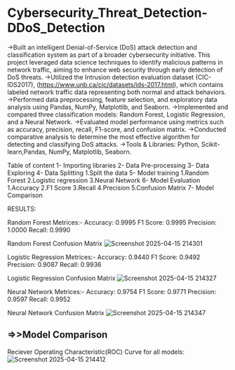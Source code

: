 # Cybersecurity_Threat_Detection-DDoS_Detection

->Built an intelligent Denial-of-Service (DoS) attack detection and classification system as part of a broader cybersecurity initiative. This project leveraged data science techniques to identify malicious patterns in network traffic, aiming to enhance web security through early detection of DoS threats.
->Utilized the Intrusion detection evaluation dataset (CIC-IDS2017), (https://www.unb.ca/cic/datasets/ids-2017.html), which contains labeled network traffic data representing both normal and attack behaviors.
->Performed data preprocessing, feature selection, and exploratory data analysis using Pandas, NumPy, Matplotlib, and Seaborn.
->Implemented and compared three classification models: Random Forest, Logistic Regression, and a Neural Network.
->Evaluated model performance using metrics such as accuracy, precision, recall, F1-score, and confusion matrix.
->Conducted comparative analysis to determine the most effective algorithm for detecting and classifying DoS attacks.
->Tools & Libraries: Python, Scikit-learn,Pandas, NumPy, Matplotlib, Seaborn.

Table of content
1- Importing libraries
2- Data Pre-processing
3- Data Exploring
4- Data Splitting
1.Split the data
5- Model training
1.Random Forest
2.Logistic regression
3.Neural Network
6- Model Evaluation
1.Accuracy
2.F1 Score
3.Recall
4.Precision
5.Confusion Matrix
7- Model Comparison

RESULTS:

Random Forest Metrices:-
Accuracy: 0.9995
F1 Score: 0.9995
Precision: 1.0000
Recall: 0.9990

Random Forest Confusion Matrix
![Screenshot 2025-04-15 214301](https://github.com/user-attachments/assets/22bb4294-fe71-4f7a-98ad-2f573c09dfa2)


Logistic Regression Metrices:-
Accuracy: 0.9440
F1 Score: 0.9492
Precision: 0.9087
Recall: 0.9936

Logistic Regression Confusion Matrix
![Screenshot 2025-04-15 214327](https://github.com/user-attachments/assets/28022efe-063b-475d-be76-98c67bfb5461)


Neural Network Metrices:-
Accuracy: 0.9754
F1 Score: 0.9771
Precision: 0.9597
Recall: 0.9952

Neural Network Confusion Matrix 
![Screenshot 2025-04-15 214347](https://github.com/user-attachments/assets/b0f0cf1d-749f-4caf-9245-b8d40c0c3591)  

=>>Model Comparison
-----------------------
Reciever Operating Characteristic(ROC) Curve for all models:
![Screenshot 2025-04-15 214412](https://github.com/user-attachments/assets/4593c5ea-4f1f-4f90-9774-7745586504fa)



